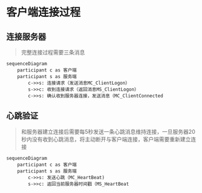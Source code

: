 # 客户端连接过程

## 连接服务器
>完整连接过程需要三条消息

```graph
sequenceDiagram
    participant c as 客户端
    participant s as 服务端    
        c->>s: 连接请求（发送消息MC_ClientLogon）
        s->>c: 收到连接请求（返回消息MS_ClientLogon）
        c->>s: 确认收到服务器连接，发送消息（MC_ClientConnected
```


## 心跳验证
> 和服务器建立连接后需要每5秒发送一条心跳消息维持连接，一旦服务器20秒内没有收到心跳消息，将主动断开与客户端连接，客户端需要重新建立连接

```graph
sequenceDiagram
    participant c as 客户端
    participant s as 服务端    
        c->>s: 发送心跳（MC_HeartBeat)
        s->>c: 返回当前服务器时间戳（MS_HeartBeat
```


